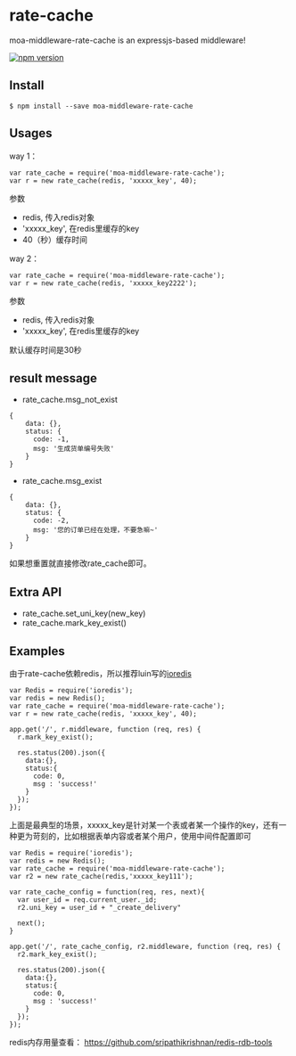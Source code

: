 # rate-cache

moa-middleware-rate-cache is an expressjs-based middleware!

[![npm version](https://badge.fury.io/js/moa-middleware-rate-cache.svg)](http://badge.fury.io/js/moa-middleware-rate-cache)

## Install

```
$ npm install --save moa-middleware-rate-cache
```

## Usages

way 1：

```
var rate_cache = require('moa-middleware-rate-cache');
var r = new rate_cache(redis, 'xxxxx_key', 40);
```

参数

- redis, 传入redis对象
- 'xxxxx_key', 在redis里缓存的key
- 40（秒）缓存时间

way 2：

```
var rate_cache = require('moa-middleware-rate-cache');
var r = new rate_cache(redis, 'xxxxx_key2222');
```

参数

- redis, 传入redis对象
- 'xxxxx_key', 在redis里缓存的key

默认缓存时间是30秒
 
## result message

- rate_cache.msg_not_exist

```
{
	data: {},
	status: {
	  code: -1,
	  msg: '生成货单编号失败'
	}
}
```

- rate_cache.msg_exist

```
{
	data: {},
	status: {
	  code: -2,
	  msg: '您的订单已经在处理，不要急嘛~'
	}
}
```

如果想重置就直接修改rate_cache即可。

## Extra API

- rate_cache.set_uni_key(new_key)
- rate_cache.mark_key_exist()

## Examples

由于rate-cache依赖redis，所以推荐luin写的[ioredis](https://github.com/luin/ioredis)

```
var Redis = require('ioredis');
var redis = new Redis();
var rate_cache = require('moa-middleware-rate-cache');
var r = new rate_cache(redis, 'xxxxx_key', 40);

app.get('/', r.middleware, function (req, res) {
  r.mark_key_exist();
  
  res.status(200).json({
    data:{},
    status:{
      code: 0,
      msg : 'success!'
    }
  });
});

```

上面是最典型的场景，xxxxx_key是针对某一个表或者某一个操作的key，还有一种更为苛刻的，比如根据表单内容或者某个用户，使用中间件配置即可


```
var Redis = require('ioredis');
var redis = new Redis();
var rate_cache = require('moa-middleware-rate-cache');
var r2 = new rate_cache(redis,'xxxxx_key111');

var rate_cache_config = function(req, res, next){
  var user_id = req.current_user._id;
  r2.uni_key = user_id + "_create_delivery"
  
  next();
}

app.get('/', rate_cache_config, r2.middleware, function (req, res) {
  r2.mark_key_exist();
  
  res.status(200).json({
    data:{},
    status:{
      code: 0,
      msg : 'success!'
    }
  });
});
```

redis内存用量查看： https://github.com/sripathikrishnan/redis-rdb-tools